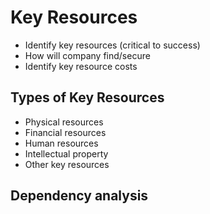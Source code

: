 # Key Resources

* Identify key resources (critical to success)
* How will company find/secure
* Identify key resource costs

## Types of Key Resources

* Physical resources
* Financial resources
* Human resources
* Intellectual property
* Other key resources

## Dependency analysis